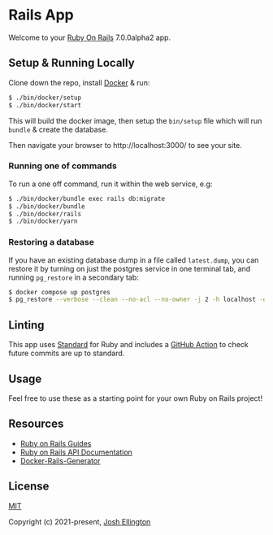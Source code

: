 # Rails App

Welcome to your [Ruby On Rails](https://rubyonrails.org/) 7.0.0alpha2 app.

## Setup & Running Locally

Clone down the repo, install [Docker](https://hub.docker.com/editions/community/docker-ce-desktop-mac/) & run:

```bash
$ ./bin/docker/setup
$ ./bin/docker/start
```

This will build the docker image, then setup the `bin/setup` file which will run `bundle` & create the database.

Then navigate your browser to http://localhost:3000/ to see your site.

### Running one of commands

To run a one off command, run it within the web service, e.g:

```bash
$ ./bin/docker/bundle exec rails db:migrate
$ ./bin/docker/bundle
$ ./bin/docker/rails
$ ./bin/docker/yarn
```

### Restoring a database

If you have an existing database dump in a file called `latest.dump`, you can restore it by turning on just the postgres service in one terminal tab, and running `pg_restore` in a secondary tab:

```bash
$ docker compose up postgres
$ pg_restore --verbose --clean --no-acl --no-owner -j 2 -h localhost -d DATABASE_NAME --username postgres latest.dump
```

<!-- ## Tests

You can run RSpec locally by running:

```bash
$ docker compose -f docker-compose.ci.yml run --rm test
```

The template comes preconfigured with [RSpec](https://rspec.info/) for tests, and comes with a [GitHub Action](https://github.com/Ruby-Starter-Kits/Docker-Rails-Template/blob/master/.github/workflows/tests.yml) to run them when you push to GitHub. -->

## Linting

This app uses [Standard](https://github.com/testdouble/standard) for Ruby and includes a [GitHub Action](https://github.com/joshellington/rails-docker-copilot-template/blob/master/.github/workflows/standard.yml) to check future commits are up to standard.

## Usage

Feel free to use these as a starting point for your own Ruby on Rails project!

## Resources

* [Ruby on Rails Guides](https://guides.rubyonrails.org/)
* [Ruby on Rails API Documentation](https://api.rubyonrails.org/)
* [Docker-Rails-Generator](https://github.com/Ruby-Starter-Kits/Docker-Rails-Generator)

## License

[MIT](https://opensource.org/licenses/MIT)

Copyright (c) 2021-present, [Josh Ellington](https://joshellington.com/)

